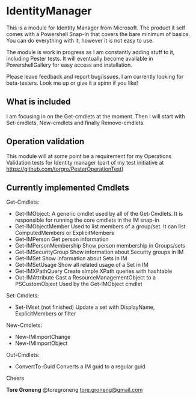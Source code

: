 # IdentityManager

This is a module for Identity Manager from Microsoft. The product it self comes with a Powershell Snap-In that covers the bare minimum of basics. You can do everything with it, however it is not easy to use.

The module is work in progress as I am constantly adding stuff to it, including Pester tests. It will eventually become available in PowershellGallery for easy access and installation. 

Please leave feedback and report bug/issues. I am currently looking for beta-testers. Look me up or give it a spinn if you like!


## What is included

I am focusing in on the Get-cmdlets at the moment. Then I will start with Set-cmdlets, New-cmdlets and finally Remove-cmdlets.


## Operation validation

This module will at some point be a requirement for my Operations Validation tests for Identity manager (part of my test initiative at https://github.com/torgro/PesterOperationTest)


## Currently implemented Cmdlets

Get-Cmdlets:

* Get-IMObject:
A generic cmdlet used by all of the Get-Cmdlets. It is responsible for running the core cmdlets in the IM snap-in
* Get-IMObjectMember
Used to list members of a group/set. It can list ComputedMembers or ExplicitMembers
* Get-IMPerson
Get person information
* Get-IMPersonMembership
Show person membership in Groups/sets
* Get-IMSecurityGroup
Show information about Security groups in IM
* Get-IMSet
Show information about Sets in IM
* Get-IMSetUsage
Show all related usage of a Set in IM
* Get-IMXPathQuery
Create simple XPath queries with hashtable
* Out-IMAttribute
Cast a ResourceManagementObject to a PSCustomObject Used by the Get-IMObject cmdlet


Set-Cmdlets:

* Set-IMset (not finished)
Update a set with DisplayName, ExplicitMembers or filter


New-Cmdlets:

* New-IMImportChange
* New-IMImportObject


Out-Cmdlets:
* ConvertTo-Guid
Converts a IM guid to a regular guid


Cheers

**Tore Groneng**
@toregroneng
tore.groneng@gmail.com
